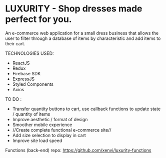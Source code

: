 # LUXURITY - Shop dresses made perfect for you.
An e-commerce web application for a small dress business that allows the user to filter through a database of items by characteristic and add items to their cart.

TECHNOLOGIES USED:
- ReactJS
- Redux
- Firebase SDK
- ExpressJS
- Styled Components
- Axios

TO DO :
- Transfer quantity buttons to cart, use callback functions to update state / quantity of items
- Improve aesthetic / format of design
- Smoother mobile experience
- //Create complete functional e-commerce site//
- Add size selection to display in cart
- Improve site load speed

Functions (back-end) repo:
https://github.com/xenvi/luxurity-functions
